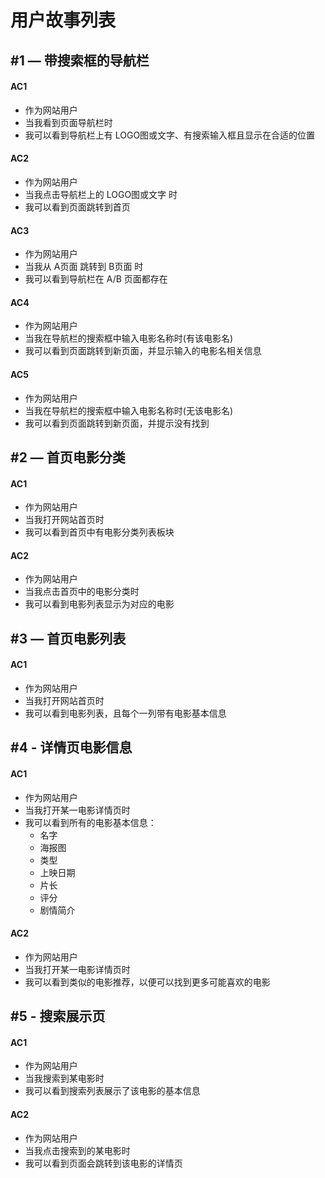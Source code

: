 # 用户故事列表

## #1 — 带搜索框的导航栏

#### AC1
- 作为网站用户
- 当我看到页面导航栏时
- 我可以看到导航栏上有 LOGO图或文字、有搜索输入框且显示在合适的位置

#### AC2
- 作为网站用户
- 当我点击导航栏上的 LOGO图或文字 时
- 我可以看到页面跳转到首页

#### AC3
- 作为网站用户
- 当我从 A页面 跳转到 B页面 时
- 我可以看到导航栏在 A/B 页面都存在

#### AC4
- 作为网站用户
- 当我在导航栏的搜索框中输入电影名称时(有该电影名)
- 我可以看到页面跳转到新页面，并显示输入的电影名相关信息

#### AC5
- 作为网站用户
- 当我在导航栏的搜索框中输入电影名称时(无该电影名)
- 我可以看到页面跳转到新页面，并提示没有找到


## #2 — 首页电影分类

#### AC1
- 作为网站用户
- 当我打开网站首页时
- 我可以看到首页中有电影分类列表板块

#### AC2
- 作为网站用户
- 当我点击首页中的电影分类时
- 我可以看到电影列表显示为对应的电影


## #3 — 首页电影列表

#### AC1
- 作为网站用户
- 当我打开网站首页时
- 我可以看到电影列表，且每个一列带有电影基本信息


## #4 - 详情页电影信息

#### AC1
- 作为网站用户
- 当我打开某一电影详情页时
- 我可以看到所有的电影基本信息：
  - 名字
  - 海报图
  - 类型
  - 上映日期
  - 片长
  - 评分
  - 剧情简介

#### AC2
- 作为网站用户
- 当我打开某一电影详情页时
- 我可以看到类似的电影推荐，以便可以找到更多可能喜欢的电影


## #5 - 搜索展示页

#### AC1
- 作为网站用户
- 当我搜索到某电影时
- 我可以看到搜索列表展示了该电影的基本信息

#### AC2
- 作为网站用户
- 当我点击搜索到的某电影时
- 我可以看到页面会跳转到该电影的详情页
